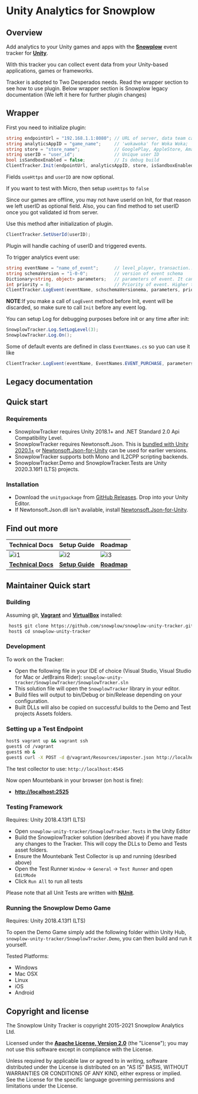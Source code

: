 # Unity Analytics for Snowplow

<!--[![early-release]][tracker-classificiation]
[![Build][github-image]][github-action]
[![Release][release-image]][releases]
[![License][license-image]][license]
-->



## Overview

Add analytics to your Unity games and apps with the **[Snowplow][snowplow]** event tracker for **[Unity][unity]**.

With this tracker you can collect event data from your Unity-based applications, games or frameworks.

Tracker is adopted to Two Desperados needs. Read the wrapper section to see how to use plugin. Below wrapper section is Snowplow legacy documentation (We left it here for further plugin changes)

## Wrapper

First you need to initialize plugin:

```csharp
string endpointUrl = "192.168.1.1:8080"; // URL of server, data team can provide you URL
string analyticsAppID = "game_name";     // 'wokawoka' for Woka Woka; 'violasquest' for Viola's Quest
string store = "store_name";             // GooglePlay, AppleStore, Amazon...
string userID = "user_id";               // Unique user ID
bool isSandboxEnabled = false;           // Is debug build
ClientTracker.Init(endpointUrl, analyticsAppID, store, isSandboxEnabled, useHttps = true, userID = userID );
```

Fields ```useHttps``` and ```userID``` are now optional. 

If you want to test with Micro, then setup ```useHttps``` to ```false```

Since our games are offline, you may not have userId on Init, for that reason we left userID as optional field. Also, you can find method to set userID once you got validated id from server. 

Use this method after initialization of plugin.

```csharp
ClientTracker.SetUserId(userID);
```

Plugin will handle caching of userID and triggered events.

To trigger analytics event use:

```csharp
string eventName = "name_of_event";      // level_player, transaction...
string schemaVersion = "1-0-0";          // version of event schema
Dictionary<string, object> parameters;   // parameters of event. It can be null object
int priority = 0;                        // Priority of event. Higher the number, higher is prority
ClientTracker.LogEvent(eventName, schschemaVersionema, parameters, priority);
```
**NOTE**:If you make a call of ```LogEvent``` method before Init, event will be discarded, so make sure to call ```Init``` before any event log.

You can setup Log for debugging purposes before init or any time after init:

```csharp
SnowplowTracker.Log.SetLogLevel(3);
SnowplowTracker.Log.On();
```

Some of default events are defined in class ```EventNames.cs``` so yuo can use it like

```csharp
ClientTracker.LogEvent(eventName, EventNames.EVENT_PURCHASE, parameters, priority);
```

## Legacy documentation

## Quick start

### Requirements

* SnowplowTracker requires Unity 2018.1+ and .NET Standard 2.0 Api Compatibility Level.
* SnowplowTracker requires Newtonsoft.Json. This is [bundled with Unity 2020.1+][unity-newtonsoftjson] or [Newtonsoft.Json-for-Unity][newtonsoftjson-for-unity] can be used for earlier versions.
* SnowplowTracker supports both Mono and IL2CPP scripting backends.
* SnowplowTracker.Demo and SnowplowTracker.Tests are Unity 2020.3.16f1 (LTS) projects.

### Installation

* Download the `unitypackage` from [GitHub Releases][releases]. Drop into your Unity Editor.
* If Newtonsoft.Json.dll isn't available, install [Newtonsoft.Json-for-Unity][newtonsoftjson-for-unity].

## Find out more

| Technical Docs                 | Setup Guide               | Roadmap                |
|--------------------------------|---------------------------|------------------------|
| ![i1][techdocs-image]          | ![i2][setup-image]        | ![i3][roadmap-image]   |
| **[Technical Docs][techdocs]** | **[Setup Guide][setup]**  | **[Roadmap][roadmap]** |

## Maintainer Quick start

### Building

Assuming git, **[Vagrant][vagrant-install]** and **[VirtualBox][virtualbox-install]** installed:

```bash
 host$ git clone https://github.com/snowplow/snowplow-unity-tracker.git
 host$ cd snowplow-unity-tracker
```

### Development

To work on the Tracker:

* Open the following file in your IDE of choice (Visual Studio, Visual Studio for Mac or JetBrains Rider): `snowplow-unity-tracker/SnowplowTracker/SnowplowTracker.sln`
* This solution file will open the `SnowplowTracker` library in your editor.
* Build files will output to bin/Debug or bin/Release depending on your configuration.
* Built DLLs will also be copied on successful builds to the Demo and Test projects Assets folders.

### Setting up a Test Endpoint

```bash
host$ vagrant up && vagrant ssh
guest$ cd /vagrant
guest$ mb &
guest$ curl -X POST -d @/vagrant/Resources/imposter.json http://localhost:2525/imposters
```

The test collector to use: `http://localhost:4545`

Now open Mountebank in your browser (on host is fine):
* **[http://localhost:2525](http://localhost:2525)**

### Testing Framework

Requires: Unity 2018.4.13f1 (LTS)

* Open `snowplow-unity-tracker/SnowplowTracker.Tests` in the Unity Editor
* Build the SnowplowTracker solution (desribed above) if you have made any changes to the Tracker. This will copy the DLLs to Demo and Tests asset folders.
* Ensure the Mountebank Test Collector is up and running (desribed above)
* Open the Test Runner `Window` -> `General` -> `Test Runner` and open `EditMode`
* Click `Run All` to run all tests

Please note that all Unit Tests are written with **[NUnit][nunit]**.

### Running the Snowplow Demo Game

Requires: Unity 2018.4.13f1 (LTS)

To open the Demo Game simply add the following folder within Unity Hub, `snowplow-unity-tracker/SnowplowTracker.Demo`, you can then build and run it yourself.

Tested Platforms:

* Windows
* Mac OSX
* Linux
* iOS
* Android

## Copyright and license

The Snowplow Unity Tracker is copyright 2015-2021 Snowplow Analytics Ltd.

Licensed under the **[Apache License, Version 2.0][license]** (the "License");
you may not use this software except in compliance with the License.

Unless required by applicable law or agreed to in writing, software
distributed under the License is distributed on an "AS IS" BASIS,
WITHOUT WARRANTIES OR CONDITIONS OF ANY KIND, either express or implied.
See the License for the specific language governing permissions and
limitations under the License.

[snowplow]: https://snowplowanalytics.com
[unity]: https://unity3d.com/
[nunit]: http://www.nunit.org/
[unity-newtonsoftjson]: https://docs.unity3d.com/Packages/com.unity.nuget.newtonsoft-json@2.0
[newtonsoftjson-for-unity]: https://github.com/jilleJr/Newtonsoft.Json-for-Unity

[vagrant-install]: https://docs.vagrantup.com/v2/installation
[virtualbox-install]: https://www.virtualbox.org/wiki/Downloads

[release-image]: https://img.shields.io/github/v/release/snowplow/snowplow-unity-tracker
[releases]: https://github.com/Two-Desperados/snowplow-unity-sdk/releases

[license-image]: https://img.shields.io/github/license/snowplow/snowplow-unity-tracker
[license]: https://www.apache.org/licenses/LICENSE-2.0

[github-image]: https://github.com/snowplow/snowplow-unity-tracker/actions/workflows/build.yml/badge.svg
[github-action]: https://github.com/snowplow/snowplow-unity-tracker/actions/workflows/build.yml

[techdocs-image]: https://d3i6fms1cm1j0i.cloudfront.net/github/images/techdocs.png
[setup-image]: https://d3i6fms1cm1j0i.cloudfront.net/github/images/setup.png
[roadmap-image]: https://d3i6fms1cm1j0i.cloudfront.net/github/images/roadmap.png
[contributing-image]: https://d3i6fms1cm1j0i.cloudfront.net/github/images/contributing.png

[techdocs]: https://docs.snowplowanalytics.com/docs/collecting-data/collecting-from-own-applications/unity-tracker/
[setup]: https://docs.snowplowanalytics.com/docs/collecting-data/collecting-from-own-applications/unity-tracker/setup/
[roadmap]: https://github.com/Two-Desperados/snowplow-unity-sdk/projects

[tracker-classificiation]: https://docs.snowplowanalytics.com/docs/collecting-data/collecting-from-own-applications/tracker-maintenance-classification/
[early-release]: https://img.shields.io/static/v1?style=flat&label=Snowplow&message=Early%20Release&color=014477&labelColor=9ba0aa&logo=data:image/png;base64,iVBORw0KGgoAAAANSUhEUgAAABAAAAAQCAMAAAAoLQ9TAAAAeFBMVEVMaXGXANeYANeXANZbAJmXANeUANSQAM+XANeMAMpaAJhZAJeZANiXANaXANaOAM2WANVnAKWXANZ9ALtmAKVaAJmXANZaAJlXAJZdAJxaAJlZAJdbAJlbAJmQAM+UANKZANhhAJ+EAL+BAL9oAKZnAKVjAKF1ALNBd8J1AAAAKHRSTlMAa1hWXyteBTQJIEwRgUh2JjJon21wcBgNfmc+JlOBQjwezWF2l5dXzkW3/wAAAHpJREFUeNokhQOCA1EAxTL85hi7dXv/E5YPCYBq5DeN4pcqV1XbtW/xTVMIMAZE0cBHEaZhBmIQwCFofeprPUHqjmD/+7peztd62dWQRkvrQayXkn01f/gWp2CrxfjY7rcZ5V7DEMDQgmEozFpZqLUYDsNwOqbnMLwPAJEwCopZxKttAAAAAElFTkSuQmCC 
